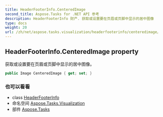 ```yaml
---
title: HeaderFooterInfo.CenteredImage
second_title: Aspose.Tasks for .NET API 参考
description: HeaderFooterInfo 财产. 获取或设置要在页眉或页脚中显示的居中图像
type: docs
weight: 20
url: /zh/net/aspose.tasks.visualization/headerfooterinfo/centeredimage/
---
```

## HeaderFooterInfo.CenteredImage property

获取或设置要在页眉或页脚中显示的居中图像。

```csharp
public Image CenteredImage { get; set; }
```

### 也可以看看

* class [HeaderFooterInfo](../)
* 命名空间 [Aspose.Tasks.Visualization](../../headerfooterinfo/)
* 部件 [Aspose.Tasks](../../../)


